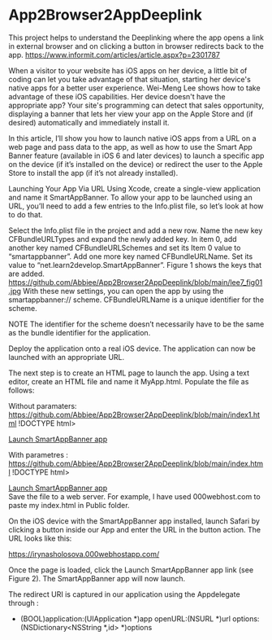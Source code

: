 # App2Browser2AppDeeplink
This project helps to understand the Deeplinking where the app opens a link in external browser and on clicking a button in browser redirects back to the app. https://www.informit.com/articles/article.aspx?p=2301787


When a visitor to your website has iOS apps on her device, a little bit of coding can let you take advantage of that situation, starting her device's native apps for a better user experience. Wei-Meng Lee shows how to take advantage of these iOS capabilities. Her device doesn't have the appropriate app? Your site's programming can detect that sales opportunity, displaying a banner that lets her view your app on the Apple Store and (if desired) automatically and immediately install it.


In this article, I’ll show you how to launch native iOS apps from a URL on a web page and pass data to the app, as well as how to use the Smart App Banner feature (available in iOS 6 and later devices) to launch a specific app on the device (if it’s installed on the device) or redirect the user to the Apple Store to install the app (if it’s not already installed).

Launching Your App Via URL
Using Xcode, create a single-view application and name it SmartAppBanner. To allow your app to be launched using an URL, you’ll need to add a few entries to the Info.plist file, so let’s look at how to do that.

Select the Info.plist file in the project and add a new row. Name the new key CFBundleURLTypes and expand the newly added key. In item 0, add another key named CFBundleURLSchemes and set its Item 0 value to “smartappbanner”. Add one more key named CFBundleURLName. Set its value to “net.learn2develop.SmartAppBanner”. Figure 1 shows the keys that are added.
https://github.com/Abbiee/App2Browser2AppDeeplink/blob/main/lee7_fig01.jpg
With these new settings, you can open the app by using the smartappbanner:// scheme. CFBundleURLName is a unique identifier for the scheme.

NOTE
The identifier for the scheme doesn’t necessarily have to be the same as the bundle identifier for the application.

Deploy the application onto a real iOS device. The application can now be launched with an appropriate URL.

The next step is to create an HTML page to launch the app. Using a text editor, create an HTML file and name it MyApp.html. Populate the file as follows:

Without paramaters:
https://github.com/Abbiee/App2Browser2AppDeeplink/blob/main/index1.html
!DOCTYPE html>
<html>
<body>
<a href="smartappbanner://">Launch SmartAppBanner app</a><br/>
</body>
</html>

With parametres :
https://github.com/Abbiee/App2Browser2AppDeeplink/blob/main/index.html
!DOCTYPE html>
<html>
<body>
<a href="smartappbanner://&code=112233">Launch SmartAppBanner app</a><br/>
</body>
</html>
Save the file to a web server. For example, I have used 000webhost.com to paste my index.html in Public folder.

On the iOS device with the SmartAppBanner app installed, launch Safari by clicking a button inside our App and enter the URL in the button action. The URL looks like this:

https://irynasholosova.000webhostapp.com/

Once the page is loaded, click the Launch SmartAppBanner app link (see Figure 2). The SmartAppBanner app will now launch.

The redirect URI is captured in our application using the Appdelegate through :

- (BOOL)application:(UIApplication *)app openURL:(NSURL *)url
  options:(NSDictionary<NSString *,id> *)options  
